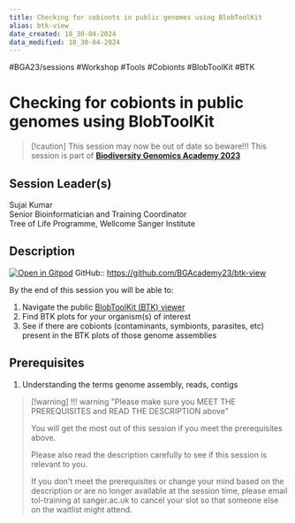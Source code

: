 ```yaml
---
title: Checking for cobionts in public genomes using BlobToolKit
alias: btk-view
date_created: 18_30-04-2024
data_modified: 18_30-04-2024
---
```

#BGA23/sessions #Workshop #Tools #Cobionts #BlobToolKit #BTK

# Checking for cobionts in public genomes using BlobToolKit

> [!caution] This session may now be out of date so beware!!!
> This session is part of [**Biodiversity Genomics Academy 2023**](https://BGA23.org)

## Session Leader(s)

Sujai Kumar  
Senior Bioinformatician and Training Coordinator  
Tree of Life Programme, Wellcome Sanger Institute

## Description
[![Open in Gitpod](https://gitpod.io/button/open-in-gitpod.svg)](https://gitpod.io/#https://github.com/BGAcademy23/btk-view)
GitHub:: https://github.com/BGAcademy23/btk-view

By the end of this session you will be able to:

1. Navigate the public [BlobToolKit (BTK) viewer](https://blobtoolkit.genomehubs.org/view)
2. Find BTK plots for your organism(s) of interest
3. See if there are cobionts (contaminants, symbionts, parasites, etc) present in the BTK plots of those genome assemblies

## Prerequisites

1. Understanding the terms genome assembly, reads, contigs

> [!warning] !!! warning "Please make sure you MEET THE PREREQUISITES and READ THE DESCRIPTION above"
> 
> You will get the most out of this session if you meet the prerequisites above.
> 
> Please also read the description carefully to see if this session is relevant to you.
> 
> If you don't meet the prerequisites or change your mind based on the description or are no longer available at the session time, please email tol-training at sanger.ac.uk to cancel your slot so that someone else on the waitlist might attend.
